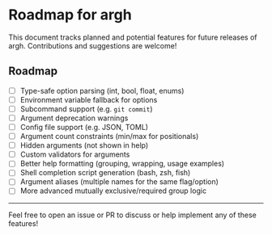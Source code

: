# Roadmap for argh

This document tracks planned and potential features for future releases of argh. Contributions and suggestions are welcome!

## Roadmap

- [ ] Type-safe option parsing (int, bool, float, enums)
- [ ] Environment variable fallback for options
- [ ] Subcommand support (e.g. `git commit`)
- [ ] Argument deprecation warnings
- [ ] Config file support (e.g. JSON, TOML)
- [ ] Argument count constraints (min/max for positionals)
- [ ] Hidden arguments (not shown in help)
- [ ] Custom validators for arguments
- [ ] Better help formatting (grouping, wrapping, usage examples)
- [ ] Shell completion script generation (bash, zsh, fish)
- [ ] Argument aliases (multiple names for the same flag/option)
- [ ] More advanced mutually exclusive/required group logic

---

Feel free to open an issue or PR to discuss or help implement any of these features!
